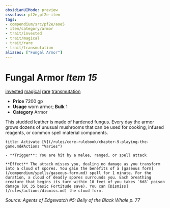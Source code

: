 ```yaml
---
obsidianUIMode: preview
cssclass: pf2e,pf2e-item
tags:
- compendium/src/pf2e/aoe5
- item/category/armor
- trait/invested
- trait/magical
- trait/rare
- trait/transmutation
aliases: ["Fungal Armor"]
---
```

# Fungal Armor *Item 15*  
[invested](/rules/traits/invested.md)  [magical](/rules/traits/magical.md)  [rare](/rules/traits/rare.md)  [transmutation](/rules/traits/transmutation.md)  

- **Price** 7200 gp
- **Usage** worn armor; **Bulk** 1
- **Category** Armor

This studded leather is made of hardened fungus. Every day the armor grows dozens of unusual mushrooms that can be used for cooking, infused reagents, or common spell material components.

```ad-embed-ability
title: Activate [V](/rules/core-rulebook/chapter-9-playing-the-game.md#Actions "Varies")

- **Trigger**: You are hit by a melee, ranged, or spell attack

**Effect** The attack misses you, dealing no damage as you transform into a cloud of spores. You gain the benefits of a [gaseous form](/compendium/spells/gaseous-form.md) spell for 1 minute. For the duration, a cloud of deadly spores surrounds you. Each breathing creature that begins its turn within 10 feet of you takes `6d8` poison damage (DC 35 basic Fortitude save). You can [Dismiss](/rules/actions/dismiss.md) the cloud form.
```

*Source: Agents of Edgewatch #5: Belly of the Black Whale p. 77*